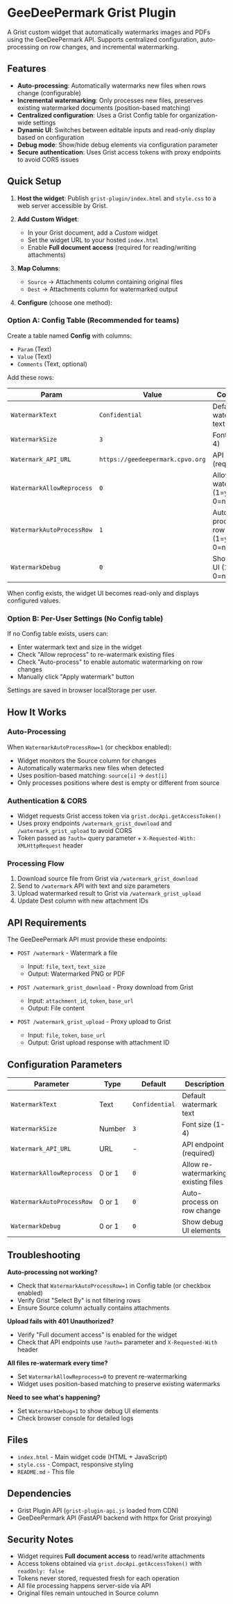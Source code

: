 # GeeDeePermark Grist Plugin

A Grist custom widget that automatically watermarks images and PDFs using the GeeDeePermark API. Supports centralized configuration, auto-processing on row changes, and incremental watermarking.

## Features

- **Auto-processing**: Automatically watermarks new files when rows change (configurable)
- **Incremental watermarking**: Only processes new files, preserves existing watermarked documents (position-based matching)
- **Centralized configuration**: Uses a Grist Config table for organization-wide settings
- **Dynamic UI**: Switches between editable inputs and read-only display based on configuration
- **Debug mode**: Show/hide debug elements via configuration parameter
- **Secure authentication**: Uses Grist access tokens with proxy endpoints to avoid CORS issues

## Quick Setup

1. **Host the widget**: Publish `grist-plugin/index.html` and `style.css` to a web server accessible by Grist.

2. **Add Custom Widget**:
   - In your Grist document, add a *Custom* widget
   - Set the widget URL to your hosted `index.html`
   - Enable **Full document access** (required for reading/writing attachments)

3. **Map Columns**:
   - `Source` → Attachments column containing original files
   - `Dest` → Attachments column for watermarked output

4. **Configure** (choose one method):

### Option A: Config Table (Recommended for teams)

Create a table named **Config** with columns:
- `Param` (Text)
- `Value` (Text)
- `Comments` (Text, optional)

Add these rows:

| Param | Value | Comments |
|-------|-------|----------|
| `WatermarkText` | `Confidential` | Default watermark text |
| `WatermarkSize` | `3` | Font size (1-4) |
| `Watermark_API_URL` | `https://geedeepermark.cpvo.org` | API endpoint (required) |
| `WatermarkAllowReprocess` | `0` | Allow re-watermarking (1=yes, 0=no) |
| `WatermarkAutoProcessRow` | `1` | Auto-process on row change (1=yes, 0=no) |
| `WatermarkDebug` | `0` | Show debug UI (1=yes, 0=no) |

When config exists, the widget UI becomes read-only and displays configured values.

### Option B: Per-User Settings (No Config table)

If no Config table exists, users can:
- Enter watermark text and size in the widget
- Check "Allow reprocess" to re-watermark existing files
- Check "Auto-process" to enable automatic watermarking on row changes
- Manually click "Apply watermark" button

Settings are saved in browser localStorage per user.

## How It Works

### Auto-Processing
When `WatermarkAutoProcessRow=1` (or checkbox enabled):
- Widget monitors the Source column for changes
- Automatically watermarks new files when detected
- Uses position-based matching: `source[i]` → `dest[i]`
- Only processes positions where dest is empty or different from source

### Authentication & CORS
- Widget requests Grist access token via `grist.docApi.getAccessToken()`
- Uses proxy endpoints `/watermark_grist_download` and `/watermark_grist_upload` to avoid CORS
- Token passed as `?auth=` query parameter + `X-Requested-With: XMLHttpRequest` header

### Processing Flow
1. Download source file from Grist via `/watermark_grist_download`
2. Send to `/watermark` API with text and size parameters
3. Upload watermarked result to Grist via `/watermark_grist_upload`
4. Update Dest column with new attachment IDs

## API Requirements

The GeeDeePermark API must provide these endpoints:

- `POST /watermark` - Watermark a file
  - Input: `file`, `text`, `text_size`
  - Output: Watermarked PNG or PDF

- `POST /watermark_grist_download` - Proxy download from Grist
  - Input: `attachment_id`, `token`, `base_url`
  - Output: File content

- `POST /watermark_grist_upload` - Proxy upload to Grist
  - Input: `file`, `token`, `base_url`
  - Output: Grist upload response with attachment ID

## Configuration Parameters

| Parameter | Type | Default | Description |
|-----------|------|---------|-------------|
| `WatermarkText` | Text | `Confidential` | Default watermark text |
| `WatermarkSize` | Number | `3` | Font size (1-4) |
| `Watermark_API_URL` | URL | - | API endpoint (required) |
| `WatermarkAllowReprocess` | 0 or 1 | `0` | Allow re-watermarking existing files |
| `WatermarkAutoProcessRow` | 0 or 1 | `0` | Auto-process on row change |
| `WatermarkDebug` | 0 or 1 | `0` | Show debug UI elements |

## Troubleshooting

**Auto-processing not working?**
- Check that `WatermarkAutoProcessRow=1` in Config table (or checkbox enabled)
- Verify Grist "Select By" is not filtering rows
- Ensure Source column actually contains attachments

**Upload fails with 401 Unauthorized?**
- Verify "Full document access" is enabled for the widget
- Check that API endpoints use `?auth=` parameter and `X-Requested-With` header

**All files re-watermark every time?**
- Set `WatermarkAllowReprocess=0` to prevent re-watermarking
- Widget uses position-based matching to preserve existing watermarks

**Need to see what's happening?**
- Set `WatermarkDebug=1` to show debug UI elements
- Check browser console for detailed logs

## Files

- `index.html` - Main widget code (HTML + JavaScript)
- `style.css` - Compact, responsive styling
- `README.md` - This file

## Dependencies

- Grist Plugin API (`grist-plugin-api.js` loaded from CDN)
- GeeDeePermark API (FastAPI backend with httpx for Grist proxying)

## Security Notes

- Widget requires **Full document access** to read/write attachments
- Access tokens obtained via `grist.docApi.getAccessToken()` with `readOnly: false`
- Tokens never stored, requested fresh for each operation
- All file processing happens server-side via API
- Original files remain untouched in Source column
